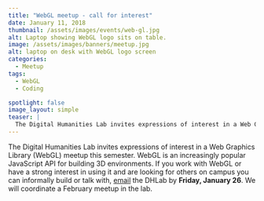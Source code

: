 ```yaml
---
title: "WebGL meetup - call for interest"
date: January 11, 2018
thumbnail: /assets/images/events/web-gl.jpg
alt: Laptop showing WebGL logo sits on table.
image: /assets/images/banners/meetup.jpg
alt: laptop on desk with WebGL logo screen
categories:
  - Meetup
tags:
  - WebGL
  - Coding

spotlight: false
image_layout: simple
teaser: |
  The Digital Humanities Lab invites expressions of interest in a Web Graphics Library (WebGL) meetup this semester.
---
```


The Digital Humanities Lab invites expressions of interest in a Web Graphics Library (WebGL) meetup this semester. WebGL is an increasingly popular JavaScript API for building 3D environments. If you work with WebGL or have a strong interest in using it and are looking for others on campus you can informally build or talk with, [email](mailto:dhlab@yale.edu?subject=Web%20GL) the DHLab by <b>Friday, January 26</b>. We will coordinate a February meetup in the lab.
